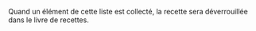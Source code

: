 Quand un élément de cette liste est collecté, la recette sera déverrouillée dans le livre de recettes.
